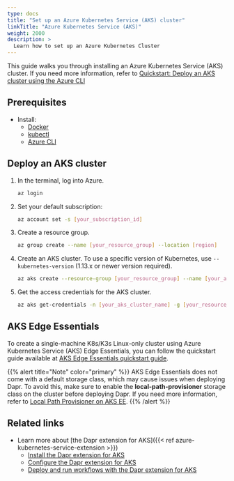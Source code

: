```yaml
---
type: docs
title: "Set up an Azure Kubernetes Service (AKS) cluster"
linkTitle: "Azure Kubernetes Service (AKS)"
weight: 2000
description: >
  Learn how to set up an Azure Kubernetes Cluster
---
```


This guide walks you through installing an Azure Kubernetes Service (AKS) cluster. If you need more information, refer to [Quickstart: Deploy an AKS cluster using the Azure CLI](https://docs.microsoft.com/azure/aks/kubernetes-walkthrough)

## Prerequisites

- Install:
   - [Docker](https://docs.docker.com/install/)
   - [kubectl](https://kubernetes.io/docs/tasks/tools/)
   - [Azure CLI](https://docs.microsoft.com/cli/azure/install-azure-cli)

## Deploy an AKS cluster

1. In the terminal, log into Azure.

   ```bash
   az login
   ```

1. Set your default subscription:

   ```bash
   az account set -s [your_subscription_id]
   ```

1. Create a resource group.

   ```bash
   az group create --name [your_resource_group] --location [region]
   ```

1. Create an AKS cluster. To use a specific version of Kubernetes, use `--kubernetes-version` (1.13.x or newer version required).

   ```bash
   az aks create --resource-group [your_resource_group] --name [your_aks_cluster_name] --node-count 2 --enable-addons http_application_routing --generate-ssh-keys
   ```

1. Get the access credentials for the AKS cluster.

   ```bash
   az aks get-credentials -n [your_aks_cluster_name] -g [your_resource_group]
   ```

## AKS Edge Essentials
To create a single-machine K8s/K3s Linux-only cluster using Azure Kubernetes Service (AKS) Edge Essentials, you can follow the quickstart guide available at [AKS Edge Essentials quickstart guide](https://learn.microsoft.com/en-us/azure/aks/hybrid/aks-edge-quickstart). 

{{% alert title="Note" color="primary" %}}
AKS Edge Essentials does not come with a default storage class, which may cause issues when deploying Dapr. To avoid this, make sure to enable the **local-path-provisioner** storage class on the cluster before deploying Dapr. If you need more information, refer to [Local Path Provisioner on AKS EE](https://learn.microsoft.com/azure/aks/hybrid/aks-edge-howto-use-storage-local-path).
{{% /alert %}}

## Related links

- Learn more about [the Dapr extension for AKS]({{< ref azure-kubernetes-service-extension >}})
   - [Install the Dapr extension for AKS](https://learn.microsoft.com/azure/aks/dapr)
   - [Configure the Dapr extension for AKS](https://learn.microsoft.com/azure/aks/dapr-settings)
   - [Deploy and run workflows with the Dapr extension for AKS](https://learn.microsoft.com/azure/aks/dapr-workflow)
